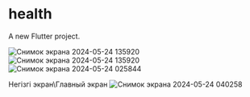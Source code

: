 # health

A new Flutter project.


![Снимок экрана 2024-05-24 135920](https://github.com/mazkanataru/Reminder_pill/assets/116063218/925d7f8d-8bf3-4c25-875b-862eb9105080)
![Снимок экрана 2024-05-24 135920](https://github.com/mazkanataru/Reminder_pill/assets/116063218/4ddeeb3e-4afa-4ee3-b250-3124eca8ef67)
![Снимок экрана 2024-05-24 025844](https://github.com/mazkanataru/Reminder_pill/assets/116063218/e5392222-a84b-4bd1-9ef0-16532c1e477d)


Негізгі экран\Главный экран
![Снимок экрана 2024-05-24 040258](https://github.com/mazkanataru/Reminder_pill/assets/116063218/3d823b06-d80f-456c-aa57-b52edb45f134)
